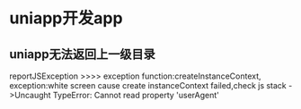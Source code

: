 

# uniapp开发app

## uniapp无法返回上一级目录




reportJSException >>>> exception function:createInstanceContext, exception:white screen cause create instanceContext failed,check js stack ->Uncaught TypeError: Cannot read property 'userAgent'